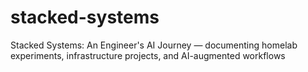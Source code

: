 # stacked-systems
Stacked Systems: An Engineer's AI Journey — documenting homelab experiments, infrastructure projects, and AI-augmented workflows
